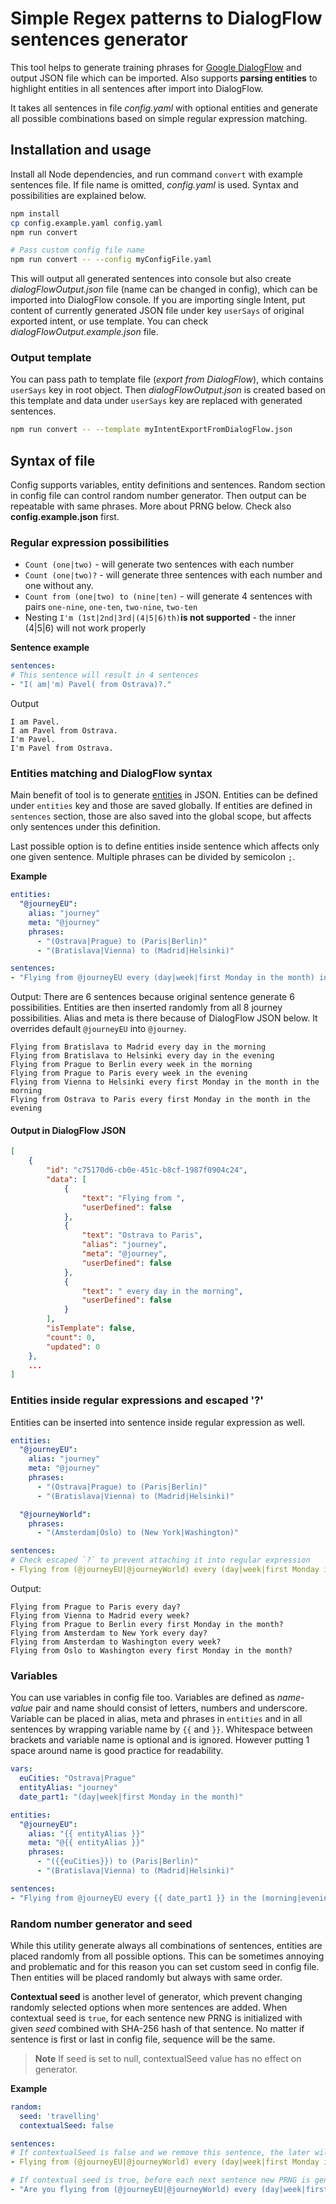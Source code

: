 # Simple Regex patterns to DialogFlow sentences generator

This tool helps to generate training phrases for [Google DialogFlow](https://dialogflow.com/) and output JSON file which can be imported. Also supports **parsing entities** to highlight entities in all sentences after import into DialogFlow.

It takes all sentences in file *config.yaml* with optional entities and generate all possible combinations based on simple regular expression matching.

## Installation and usage
Install all Node dependencies, and run command `convert` with example sentences file. If file name is omitted, *config.yaml* is used. Syntax and possibilities are explained below.

```bash
npm install
cp config.example.yaml config.yaml
npm run convert

# Pass custom config file name
npm run convert -- --config myConfigFile.yaml
```

This will output all generated sentences into console but also create *dialogFlowOutput.json* file (name can be changed in config), which can be imported into DialogFlow console. If you are importing single Intent, put content of currently generated JSON file under key `userSays` of original exported intent, or use template. You can check *dialogFlowOutput.example.json* file.

### Output template

You can pass path to template file (*export from DialogFlow*), which contains `userSays` key in root object. Then *dialogFlowOutput.json* is created based on this template and data under `userSays` key are replaced with generated sentences.

```bash
npm run convert -- --template myIntentExportFromDialogFlow.json
```

## Syntax of file
Config supports variables, entity definitions and sentences. Random section in config file can control random number generator. Then output can be repeatable with same phrases. More about PRNG below. Check also **config.example.json** first.

### Regular expression possibilities
- `Count (one|two)` - will generate two sentences with each number
- `Count (one|two)?` - will generate three sentences with each number and one without any.
- `Count from (one|two) to (nine|ten)` - will generate 4 sentences with pairs `one-nine`, `one-ten`, `two-nine`, `two-ten`
- Nesting `I'm (1st|2nd|3rd|(4|5|6)th)`**is not supported** - the inner (4|5|6) will not work properly

**Sentence example**
```yaml
sentences:
# This sentence will result in 4 sentences
- "I( am|'m) Pavel( from Ostrava)?."
```

Output
```
I am Pavel.
I am Pavel from Ostrava.
I'm Pavel.
I'm Pavel from Ostrava.
```

### Entities matching and DialogFlow syntax
Main benefit of tool is to generate [entities](https://cloud.google.com/dialogflow/docs/entities-overview) in JSON. Entities can be defined under `entities` key and those are saved globally. If entities are defined in `sentences` section, those are also saved into the global scope, but affects only sentences under this definition.

Last possible option is to define entities inside sentence which affects only one given sentence. Multiple phrases can be divided by semicolon `;`.

**Example**
```yaml
entities:
  "@journeyEU":
    alias: "journey"
    meta: "@journey"
    phrases:
      - "(Ostrava|Prague) to (Paris|Berlin)"
      - "(Bratislava|Vienna) to (Madrid|Helsinki)"

sentences:
- "Flying from @journeyEU every (day|week|first Monday in the month) in the (morning|evening)"
```
Output: There are 6 sentences because original sentence generate 6 possibilities. Entities are then inserted randomly from all 8 journey possibilities.
Alias and meta is there because of DialogFlow JSON below. It overrides default `@journeyEU` into `@journey`.
```
Flying from Bratislava to Madrid every day in the morning
Flying from Bratislava to Helsinki every day in the evening
Flying from Prague to Berlin every week in the morning
Flying from Prague to Paris every week in the evening
Flying from Vienna to Helsinki every first Monday in the month in the morning
Flying from Ostrava to Paris every first Monday in the month in the evening
```

#### Output in DialogFlow JSON
```json
[
    {
        "id": "c75170d6-cb0e-451c-b8cf-1987f0904c24",
        "data": [
            {
                "text": "Flying from ",
                "userDefined": false
            },
            {
                "text": "Ostrava to Paris",
                "alias": "journey",
                "meta": "@journey",
                "userDefined": false
            },
            {
                "text": " every day in the morning",
                "userDefined": false
            }
        ],
        "isTemplate": false,
        "count": 0,
        "updated": 0
    },
    ...
]
```

### Entities inside regular expressions and escaped '?'
Entities can be inserted into sentence inside regular expression as well.
```yaml
entities:
  "@journeyEU":
    alias: "journey"
    meta: "@journey"
    phrases:
      - "(Ostrava|Prague) to (Paris|Berlin)"
      - "(Bratislava|Vienna) to (Madrid|Helsinki)"

  "@journeyWorld":
    phrases:
      - "(Amsterdam|Oslo) to (New York|Washington)"

sentences:
# Check escaped `?` to prevent attaching it into regular expression
- Flying from (@journeyEU|@journeyWorld) every (day|week|first Monday in the month)\?
```

Output:
```
Flying from Prague to Paris every day?
Flying from Vienna to Madrid every week?
Flying from Prague to Berlin every first Monday in the month?
Flying from Amsterdam to New York every day?
Flying from Amsterdam to Washington every week?
Flying from Oslo to Washington every first Monday in the month?
```

### Variables

You can use variables in config file too. Variables are defined as *name-value* pair and name should consist of letters, numbers and underscore. Variable can be placed in alias, meta and phrases in `entities` and in all sentences by wrapping variable name by `{{` and `}}`. Whitespace between brackets and variable name is optional and is ignored. However putting 1 space around name is good practice for readability.

```yaml
vars:
  euCities: "Ostrava|Prague"
  entityAlias: "journey"
  date_part1: "(day|week|first Monday in the month)"

entities:
  "@journeyEU":
    alias: "{{ entityAlias }}"
    meta: "@{{ entityAlias }}"
    phrases:
      - "({{euCities}}) to (Paris|Berlin)"
      - "(Bratislava|Vienna) to (Madrid|Helsinki)"

sentences:
- "Flying from @journeyEU every {{ date_part1 }} in the (morning|evening)"
```

### Random number generator and seed

While this utility generate always all combinations of sentences, entities are placed randomly from all possible options. This can be sometimes annoying and problematic and for this reason you can set custom seed in config file. Then entities will be placed randomly but always with same order.

**Contextual seed** is another level of generator, which prevent changing randomly selected options when more sentences are added.
When contextual seed is `true`, for each sentence new PRNG is initialized with given *seed* combined with SHA-256 hash of that sentence. No matter if sentence is first or last in config file, sequence will be the same.

> **Note** If seed is set to null, contextualSeed value has no effect on generator.

**Example**

```yaml
random:
  seed: 'travelling'
  contextualSeed: false

sentences:
# If contextualSeed is false and we remove this sentence, the later will be affected too
- Flying from (@journeyEU|@journeyWorld) every (day|week|first Monday in the month)\.

# If contextual seed is true, before each next sentence new PRNG is generated
- "Are you flying from (@journeyEU|@journeyWorld) every (day|week|first Monday in the month)\\?"
```
